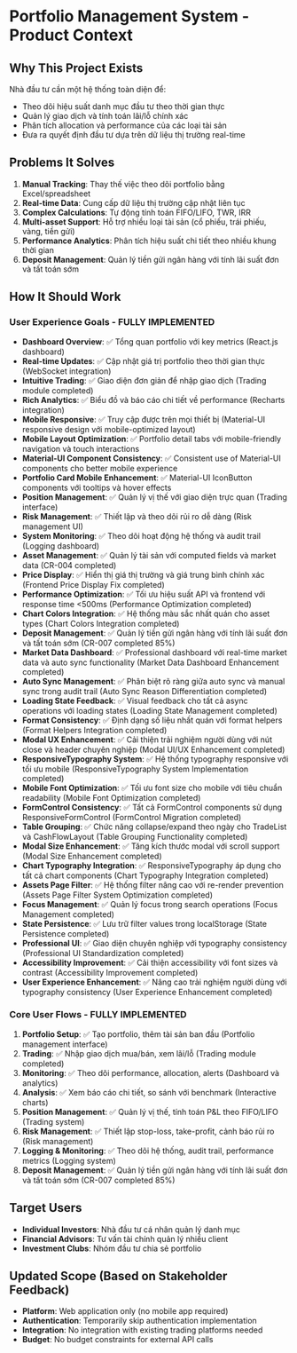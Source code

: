 # Portfolio Management System - Product Context

## Why This Project Exists
Nhà đầu tư cần một hệ thống toàn diện để:
- Theo dõi hiệu suất danh mục đầu tư theo thời gian thực
- Quản lý giao dịch và tính toán lãi/lỗ chính xác
- Phân tích allocation và performance của các loại tài sản
- Đưa ra quyết định đầu tư dựa trên dữ liệu thị trường real-time

## Problems It Solves
1. **Manual Tracking**: Thay thế việc theo dõi portfolio bằng Excel/spreadsheet
2. **Real-time Data**: Cung cấp dữ liệu thị trường cập nhật liên tục
3. **Complex Calculations**: Tự động tính toán FIFO/LIFO, TWR, IRR
4. **Multi-asset Support**: Hỗ trợ nhiều loại tài sản (cổ phiếu, trái phiếu, vàng, tiền gửi)
5. **Performance Analytics**: Phân tích hiệu suất chi tiết theo nhiều khung thời gian
6. **Deposit Management**: Quản lý tiền gửi ngân hàng với tính lãi suất đơn và tất toán sớm

## How It Should Work
### User Experience Goals - **FULLY IMPLEMENTED**
- **Dashboard Overview**: ✅ Tổng quan portfolio với key metrics (React.js dashboard)
- **Real-time Updates**: ✅ Cập nhật giá trị portfolio theo thời gian thực (WebSocket integration)
- **Intuitive Trading**: ✅ Giao diện đơn giản để nhập giao dịch (Trading module completed)
- **Rich Analytics**: ✅ Biểu đồ và báo cáo chi tiết về performance (Recharts integration)
- **Mobile Responsive**: ✅ Truy cập được trên mọi thiết bị (Material-UI responsive design với mobile-optimized layout)
- **Mobile Layout Optimization**: ✅ Portfolio detail tabs với mobile-friendly navigation và touch interactions
- **Material-UI Component Consistency**: ✅ Consistent use of Material-UI components cho better mobile experience
- **Portfolio Card Mobile Enhancement**: ✅ Material-UI IconButton components với tooltips và hover effects
- **Position Management**: ✅ Quản lý vị thế với giao diện trực quan (Trading interface)
- **Risk Management**: ✅ Thiết lập và theo dõi rủi ro dễ dàng (Risk management UI)
- **System Monitoring**: ✅ Theo dõi hoạt động hệ thống và audit trail (Logging dashboard)
- **Asset Management**: ✅ Quản lý tài sản với computed fields và market data (CR-004 completed)
- **Price Display**: ✅ Hiển thị giá thị trường và giá trung bình chính xác (Frontend Price Display Fix completed)
- **Performance Optimization**: ✅ Tối ưu hiệu suất API và frontend với response time <500ms (Performance Optimization completed)
- **Chart Colors Integration**: ✅ Hệ thống màu sắc nhất quán cho asset types (Chart Colors Integration completed)
- **Deposit Management**: ✅ Quản lý tiền gửi ngân hàng với tính lãi suất đơn và tất toán sớm (CR-007 completed 85%)
- **Market Data Dashboard**: ✅ Professional dashboard với real-time market data và auto sync functionality (Market Data Dashboard Enhancement completed)
- **Auto Sync Management**: ✅ Phân biệt rõ ràng giữa auto sync và manual sync trong audit trail (Auto Sync Reason Differentiation completed)
- **Loading State Feedback**: ✅ Visual feedback cho tất cả async operations với loading states (Loading State Management completed)
- **Format Consistency**: ✅ Định dạng số liệu nhất quán với format helpers (Format Helpers Integration completed)
- **Modal UX Enhancement**: ✅ Cải thiện trải nghiệm người dùng với nút close và header chuyên nghiệp (Modal UI/UX Enhancement completed)
- **ResponsiveTypography System**: ✅ Hệ thống typography responsive với tối ưu mobile (ResponsiveTypography System Implementation completed)
- **Mobile Font Optimization**: ✅ Tối ưu font size cho mobile với tiêu chuẩn readability (Mobile Font Optimization completed)
- **FormControl Consistency**: ✅ Tất cả FormControl components sử dụng ResponsiveFormControl (FormControl Migration completed)
- **Table Grouping**: ✅ Chức năng collapse/expand theo ngày cho TradeList và CashFlowLayout (Table Grouping Functionality completed)
- **Modal Size Enhancement**: ✅ Tăng kích thước modal với scroll support (Modal Size Enhancement completed)
- **Chart Typography Integration**: ✅ ResponsiveTypography áp dụng cho tất cả chart components (Chart Typography Integration completed)
- **Assets Page Filter**: ✅ Hệ thống filter nâng cao với re-render prevention (Assets Page Filter System Optimization completed)
- **Focus Management**: ✅ Quản lý focus trong search operations (Focus Management completed)
- **State Persistence**: ✅ Lưu trữ filter values trong localStorage (State Persistence completed)
- **Professional UI**: ✅ Giao diện chuyên nghiệp với typography consistency (Professional UI Standardization completed)
- **Accessibility Improvement**: ✅ Cải thiện accessibility với font sizes và contrast (Accessibility Improvement completed)
- **User Experience Enhancement**: ✅ Nâng cao trải nghiệm người dùng với typography consistency (User Experience Enhancement completed)

### Core User Flows - **FULLY IMPLEMENTED**
1. **Portfolio Setup**: ✅ Tạo portfolio, thêm tài sản ban đầu (Portfolio management interface)
2. **Trading**: ✅ Nhập giao dịch mua/bán, xem lãi/lỗ (Trading module completed)
3. **Monitoring**: ✅ Theo dõi performance, allocation, alerts (Dashboard và analytics)
4. **Analysis**: ✅ Xem báo cáo chi tiết, so sánh với benchmark (Interactive charts)
5. **Position Management**: ✅ Quản lý vị thế, tính toán P&L theo FIFO/LIFO (Trading system)
6. **Risk Management**: ✅ Thiết lập stop-loss, take-profit, cảnh báo rủi ro (Risk management)
7. **Logging & Monitoring**: ✅ Theo dõi hệ thống, audit trail, performance metrics (Logging system)
8. **Deposit Management**: ✅ Quản lý tiền gửi ngân hàng với tính lãi suất đơn và tất toán sớm (CR-007 completed 85%)

## Target Users
- **Individual Investors**: Nhà đầu tư cá nhân quản lý danh mục
- **Financial Advisors**: Tư vấn tài chính quản lý nhiều client
- **Investment Clubs**: Nhóm đầu tư chia sẻ portfolio

## Updated Scope (Based on Stakeholder Feedback)
- **Platform**: Web application only (no mobile app required)
- **Authentication**: Temporarily skip authentication implementation
- **Integration**: No integration with existing trading platforms needed
- **Budget**: No budget constraints for external API calls
